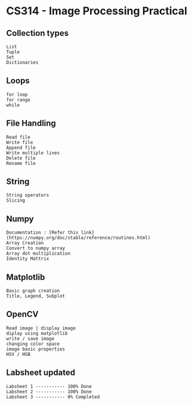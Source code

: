 # CS314 - Image Processing Practical

## Collection types

    List
    Tuple
    Set
    Dictionaries

## Loops

    for loop
    for range
    while

## File Handling

    Read file
    Write file
    Append file
    Write multiple lines
    Delete file
    Rename file

## String

    String operators
    Slicing

## Numpy

    Documentation : [Refer this link](https://numpy.org/doc/stable/reference/routines.html)
    Array Creation
    Convert to numpy array
    Array dot multiplication
    Identity Mattrix

## Matplotlib

    Basic graph creation
    Title, Legend, Subplot

## OpenCV

    Read image | display image
    diplay using matplotlib
    write / save image
    changing color space
    image basic properties
    HSV / HSB


## Labsheet updated

    Labsheet 1 ----------- 100% Done
    Labsheet 2 ----------- 100% Done
    Labsheet 3 ----------- 0% Completed
